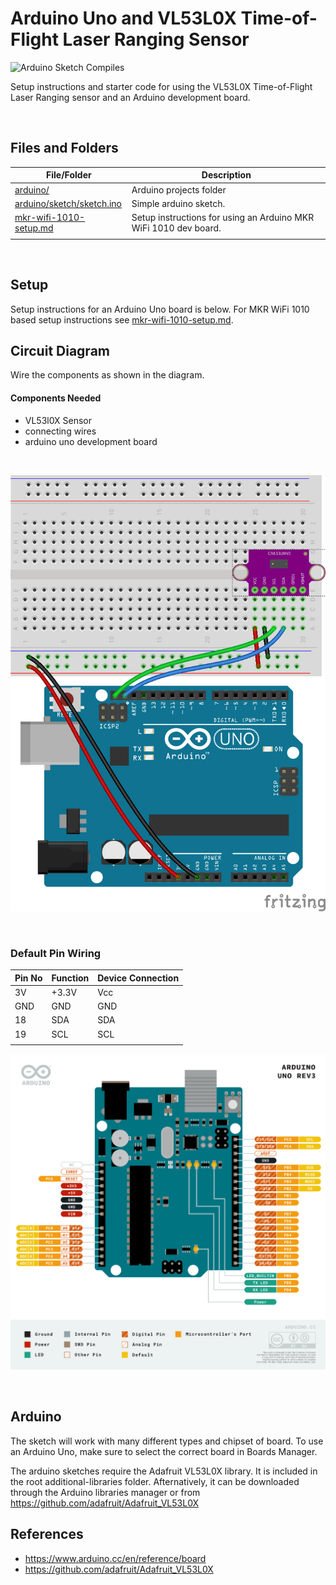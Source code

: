 # Arduino Uno and VL53L0X Time-of-Flight Laser Ranging Sensor

![Arduino Sketch Compiles](https://github.com/SERC-IoT/Starter-Start/workflows/Arduino%20Sketch%20Compiles/badge.svg)

Setup instructions and starter code for using the VL53L0X Time-of-Flight Laser Ranging sensor and an Arduino development board.

<br />

## Files and Folders

| File/Folder | Description |
|--- | --- |
| [arduino/](arduino/) | Arduino projects folder |
| [arduino/sketch/sketch.ino](arduino/sketch/sketch.ino) | Simple arduino sketch. |
| [mkr-wifi-1010-setup.md](mkr-wifi-1010-setup.md) | Setup instructions for using an Arduino MKR WiFi 1010 dev board. |
|  |  |

<br />

## Setup

Setup instructions for an Arduino Uno board is below. For MKR WiFi 1010 based setup instructions see [mkr-wifi-1010-setup.md](mkr-wifi-1010-setup.md).

## Circuit Diagram
Wire the components as shown in the diagram.

<!-- #TODO schematic diagram -->
<!-- ![circuit diagram](assets/uno-vl53l0x-sensor-circuit-diagram_schem.svg) -->

#### Components Needed

* VL53l0X Sensor
* connecting wires
* arduino uno development board


<br />

![breadboard diagram](assets/uno-vl53l0x-sensor-circuit-diagram_bb.png)

<br />

### Default Pin Wiring

| Pin No | Function | Device Connection |
| --- | --- | --- |
| 3V | +3.3V | Vcc |
| GND | GND | GND |
| 18 | SDA | SDA |
| 19 | SCL | SCL |
|  |  |  |

![pin diagram](assets/Pinout-UNOrev3_latest.png)

<br />

## Arduino

The sketch will work with many different types and chipset of board. To use an Arduino Uno, make sure to select the correct board in Boards Manager.

The arduino sketches require the Adafruit VL53L0X library. It is included in the root additional-libraries folder. Afternatively, it can be downloaded through the Arduino libraries manager or from https://github.com/adafruit/Adafruit_VL53L0X

## References

- https://www.arduino.cc/en/reference/board
- https://github.com/adafruit/Adafruit_VL53L0X